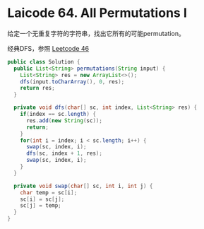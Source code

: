 # Laicode 64. All Permutations I

给定一个无重复字符的字符串，找出它所有的可能permutation。

经典DFS，参照 [Leetcode 46](46-Permutation.md)

```java
public class Solution {
  public List<String> permutations(String input) {
    List<String> res = new ArrayList<>();
    dfs(input.toCharArray(), 0, res);
    return res;
  }

  private void dfs(char[] sc, int index, List<String> res) {
    if(index == sc.length) {
      res.add(new String(sc));
      return;
    }
    for(int i = index; i < sc.length; i++) {
      swap(sc, index, i);
      dfs(sc, index + 1, res);
      swap(sc, index, i);
    }
  }

  private void swap(char[] sc, int i, int j) {
    char temp = sc[i];
    sc[i] = sc[j];
    sc[j] = temp;
  }
}
```